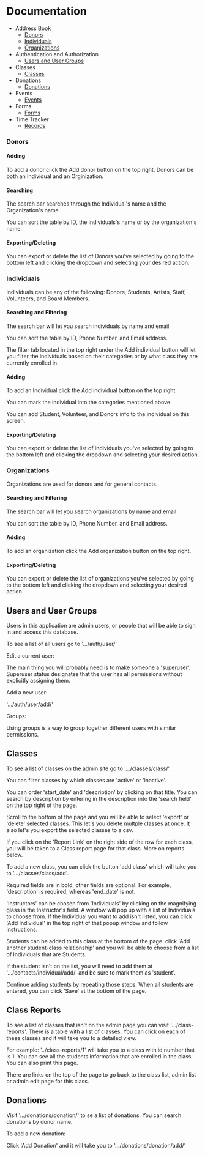 # Documentation

* Address Book
    + [Donors](#donors)
    + [Individuals](#individuals)
    + [Organizations](#organizations)
* Authentication and Authorization
    + [Users and User Groups](#users-and-user-groups)
* Classes
    + [Classes](#classes)
* Donations
    + [Donations](#donations)
* Events
    + [Events](#events)
* Forms
    + [Forms](#forms)
* Time Tracker
    + [Records](#records)

### Donors

#### Adding

To add a donor click the Add donor button on the top right. Donors can be both an Individual and an Orginization. 

#### Searching

The search bar searches through the Individual's name and the Organization's name.

You can sort the table by ID, the individuals's name or by the organization's name.

#### Exporting/Deleting

You can export or delete the list of Donors you've selected by going to the bottom left and clicking the dropdown and selecting your desired action.

### Individuals

Individuals can be any of the following: Donors, Students, Artists, Staff, Volunteers, and Board Members.

#### Searching and Filtering

The search bar will let you search individuals by name and email

You can sort the table by ID, Phone Number, and Email address.

The filter tab located in the top right under the Add individual button will let you filter the individuals based on their categories or by what class they are currently enrolled in.

#### Adding

To add an Individual click the Add individual button on the top right.

You can mark the individual into the categories mentioned above.

You can add Student, Volunteer, and Donors info to the individual on this screen.

#### Exporting/Deleting

You can export or delete the list of individuals you've selected by going to the bottom left and clicking the dropdown and selecting your desired action.

### Organizations

Organizations are used for donors and for general contacts.

#### Searching and Filtering

The search bar will let you search organizations by name and email

You can sort the table by ID, Phone Number, and Email address.

#### Adding

To add an organization click the Add organization button on the top right.

#### Exporting/Deleting

You can export or delete the list of organizations you've selected by going to the bottom left and clicking the dropdown and selecting your desired action.


## Users and User Groups
Users in this application are admin users, or people that will be able to sign in and access this database.

To see a list of all users go to '.../auth/user/'

Edit a current user:

The main thing you will probably need is to make someone a 'superuser'. Superuser status designates that the user has all permissions without explicitly assigning them.

Add a new user:

'.../auth/user/add/'

Groups:

Using groups is a way to group together different users with similar permissions.

## Classes
To see a list of classes on the admin site go to '.../classes/class/'.

You can filter classes by which classes are 'active' or 'inactive'.

You can order 'start_date' and 'description' by clicking on that title. You can search by description by entering in the description into the 'search field' on the top right of the page.

Scroll to the bottom of the page and you will be able to select 'export' or 'delete' selected classes. This let's you delete multple classes at once. It also let's you export the selected classes to a csv.

If you click on the 'Report Link' on the right side of the row for each class, you will be taken to a Class report page for that class. More on reports below.

To add a new class, you can click the button 'add class' which will take you to '.../classes/class/add'.

Required fields are in bold, other fields are optional. For example, 'description' is required, whereas 'end_date' is not.

'Instructors' can be chosen from 'Individuals' by clicking on the magnifying glass in the Instructor's field. A window will pop up with a list of Individuals to choose from. If the Individual you want to add isn't listed, you can click 'Add Individual' in the top right of that popup window and follow instructions.

Students can be added to this class at the bottom of the page. click 'Add another student-class relationship' and you will be able to choose from a list of Individuals that are Students.

If the student isn't on the list, you will need to add them at '.../contacts/individual/add/' and be sure to mark them as 'student'.

Continue adding students by repeating those steps. When all students are entered, you can click 'Save' at the bottom of the page.

## Class Reports

To see a list of classes that isn't on the admin page you can visit '.../class-reports'. There is a table with a list of classes. You can click on each of these classes and it will take you to a detailed view.

For example:
'../class-reports/1' will take you to a class with id number that is 1. You can see all the students information that are enrolled in the class. You can also print this page.

There are links on the top of the page to go back to the class list, admin list or admin edit page for this class.

## Donations

Visit '.../donations/donation/' to se a list of donations. You can search donations by donor name.

To add a new donation:

Click 'Add Donation' and it will take you to '.../donations/donation/add/'